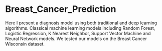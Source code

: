 # Breast_Cancer_Prediction
Here I present a diagnosis model using both traditional and deep learning algorithms. Classical machine learning models including Random Forest, Logistic Regression, K Nearest Neighbor, Support Vector Machine and Neural Network models. We tested our models on the Breast Cancer Wisconsin dataset.
